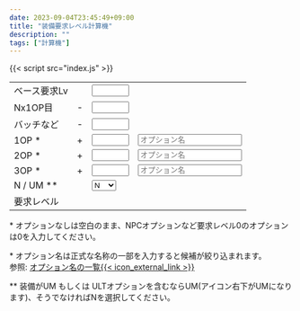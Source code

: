 ```yaml
---
date: 2023-09-04T23:45:49+09:00
title: "装備要求レベル計算機"
description: ""
tags: ["計算機"]
---
```


<script defer src="/js/form-storage/index.umd.js"></script>
{{< script src="index.js" >}}

<form action="javascript:void(0);">
  <table>
    <tr>
      <td>ベース要求Lv</td>
      <td style="text-align: right"></td>
      <td><input type="number" name="base" id="base" class="in" style="width: 5em"></td>
    </tr>
    <tr>
      <td>Nx1OP目</td>
      <td style="text-align: right">-</td>
      <td><input type="number" name="nx_minus" id="nx_minus" class="in" style="width: 5em"></td>
    </tr>
    <tr>
      <td>バッチなど</td>
      <td style="text-align: right">-</td>
      <td><input type="number" name="badge_minus" id="badge_minus" class="in" style="width: 5em"></td>
    </tr>
    <tr>
      <td>1OP *</td>
      <td style="text-align: right">+</td>
      <td><input name="op1" id="op1" class="in" style="width: 5em"></td>
      <td><input type="search" name="op1-sel" id="op1-sel" class="in" list="oplist" placeholder="オプション名"></td>
    </tr>
    <tr>
      <td>2OP *</td>
      <td style="text-align: right">+</td>
      <td><input name="op2" id="op2" class="in" style="width: 5em"></td>
      <td><input type="search" name="op2-sel" id="op2-sel" class="in" list="oplist" placeholder="オプション名"></td>
    </tr>
    <tr>
      <td>3OP *</td>
      <td style="text-align: right">+</td>
      <td><input name="op3" id="op3" class="in" style="width: 5em"></td>
      <td><input type="search" name="op3-sel" id="op3-sel" class="in" list="oplist" placeholder="オプション名"></td>
    </tr>
    <tr>
      <td>N / UM **</td>
      <td style="text-align: right"></td>
      <td>
      <select name="method" id="method" class="in">
        <option value="N">N</option>
        <option value="UM">UM</option>
      </select>
      </td>
    </tr>
    <tr>
      <td>要求レベル</td>
      <td style="text-align: right"></td>
      <td><span id="out"></span></td>
    </tr>
  </table>
  <p>* オプションなしは空白のまま、NPCオプションなど要求レベル0のオプションは0を入力してください。</p>
  <p>* オプション名は正式な名称の一部を入力すると候補が絞り込まれます。<br />参照: <a href="https://docs.google.com/spreadsheets/d/1QZ3CZSsYtcK-LsFyYl1FheEvL4QBL28ATxgZk2f_244/edit?usp=drive_link" target="_blank">オプション名の一覧{{< icon_external_link >}}</a></p>
  <p>** 装備がUM もしくは ULTオプションを含むならUM(アイコン右下がUMになります)、そうでなければNを選択してください。</p>
  <datalist id="oplist"></datalist>
</form>
